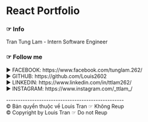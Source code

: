 # React Portfolio
### ☞ Info
Tran Tung Lam - Intern Software Engineer

### ☞ Follow me
<p>
► FACEBOOK: https://www.facebook.com/tunglam.262/<br>
► GITHUB: https://github.com/Louis2602             <br>
► LINKEDIN: https://www.linkedin.com/in/ttlam262/  <br>
► INSTAGRAM: https://www.instagram.com/_ttlam_/    <br>
</p>
-------------------------------------------------- <br>
© Bản quyền thuộc về Louis Tran ☞ Không Reup       <br>
© Copyright by Louis Tran ☞ Do not Reup            <br>
